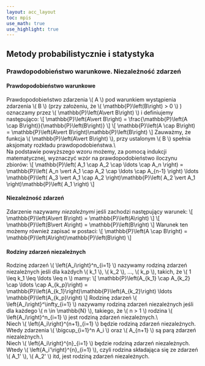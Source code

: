 ```yaml
---
layout: acc_layout
toc: mpis
use_math: true
use_highlight: true
---
```


Metody probabilistycznie i statystyka
---

### Prawdopodobieństwo warunkowe. Niezależność zdarzeń
#### Prawdopodobieństwo warunkowe
Prawdopodobieństwo zdarzenia \\( A \\) pod warunkiem wystąpienia zdarzenia \\( B \\) (przy założeniu, że \\( \mathbb{P}\left(B\right) > 0 \\) ) oznaczamy przez \\( \mathbb{P}\left(A\vert B\right) \\) i definiujemy następująco:
\\[ \mathbb{P}\left(A\vert B\right) = \frac{\mathbb{P}\left(A \cap B\right)}{\mathbb{P}\left(B\right)} \\]
\\[ \mathbb{P}\left(A \cap B\right) = \mathbb{P}\left(A\vert B\right)\mathbb{P}\left(B\right) \\]
Zauważmy, że funkcja \\( \mathbb{P}\left(A\vert B\right) \\), przy ustalonym \\( B \\) spełnia aksjomaty rozkładu prawdopodobieństwa.\\\
Na podstawie powyższego wzoru możemy, za pomocą indukcji matematycznej, wyznaczyć wzór na prawdopodobieństwo iloczynu zbiorów:
\\[ \mathbb{P}\left( A\_1 \cap A\_2 \cap \ldots \cap A\_n \right) = \mathbb{P}\left( A\_n \vert  A\_1 \cap A\_2 \cap \ldots \cap A\_{n-1} \right) \ldots \mathbb{P}\left( A\_3 \vert  A\_1 \cap A\_2 \right)\mathbb{P}\left( A\_2 \vert  A\_1 \right)\mathbb{P}\left( A\_1 \right) \\]

#### Niezależność zdarzeń
Zdarzenie nazywamy *niezależnymi* jeśli zachodzi następujący warunek:
\\[ \mathbb{P}\left(A\vert B\right) = \mathbb{P}\left(A\right) \\]
\\[ \mathbb{P}\left(B\vert A\right) = \mathbb{P}\left(B\right) \\]
Warunek ten możemy również zapisać w postaci:
\\[ \mathbb{P}\left(A \cap B\right) = \mathbb{P}\left(A\right)\mathbb{P}\left(B\right) \\]
#### Rodziny zdarzeń niezależnych
Rodzinę zdarzeń \\( \left\{A\_i\right\}^n\_{i=1} \\) nazywamy rodziną zdarzeń niezależnych jeśli dla każdych \\( k\_1 \\), \\( k\_2 \\), ..., \\( k\_p \\), takich, że \\( 1 \leq k\_1 \leq \ldots \leq n \\) mamy:
\\[ \mathbb{P}\left(A\_{k\_1} \cap A\_{k\_2} \cap \ldots \cap A\_{k\_p}\right) = \mathbb{P}\left(A\_{k\_1}\right)\mathbb{P}\left(A\_{k\_2}\right) \ldots \mathbb{P}\left(A\_{k\_p}\right) \\]
Rodzinę zdarzeń \\( \left\{A\_i\right\}^\infty\_{i=1} \\) nazywamy rodziną zdarzeń niezależnych jeśli dla każdego \\( n \in \\mathbb{N} \\), takiego, że \\( n > 1 \\) rodzina \\( \left\{A\_i\right\}^n\_{i=1} \\) jest rodziną zdarzeń niezależnych.\\\
Niech \\( \left\{A\_i\right\}^{n+1}\_{i=1} \\) będzie rodziną zdarzeń niezależnych. Wtedy zdarzenia \\( \bigcup\_{i=1}^n A\_i \\) oraz \\( A\_{n+1} \\) są parą zdarzeń niezależnych.\\\
Niech \\( \left\{A\_i\right\}^{n}\_{i=1} \\) będzie rodziną zdarzeń niezależnych. Wtedy \\( \left\{A\_i'\right\}^{n}\_{i=1} \\), czyli rodzina składająca się ze zdarzeń \\( A\_1' \\), \\( A\_2' \\) itd, jest rodziną zdarzeń niezależnych.
